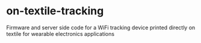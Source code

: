 # on-textile-tracking
Firmware and server side code for a WiFi tracking device printed directly on textile for wearable electronics applications
